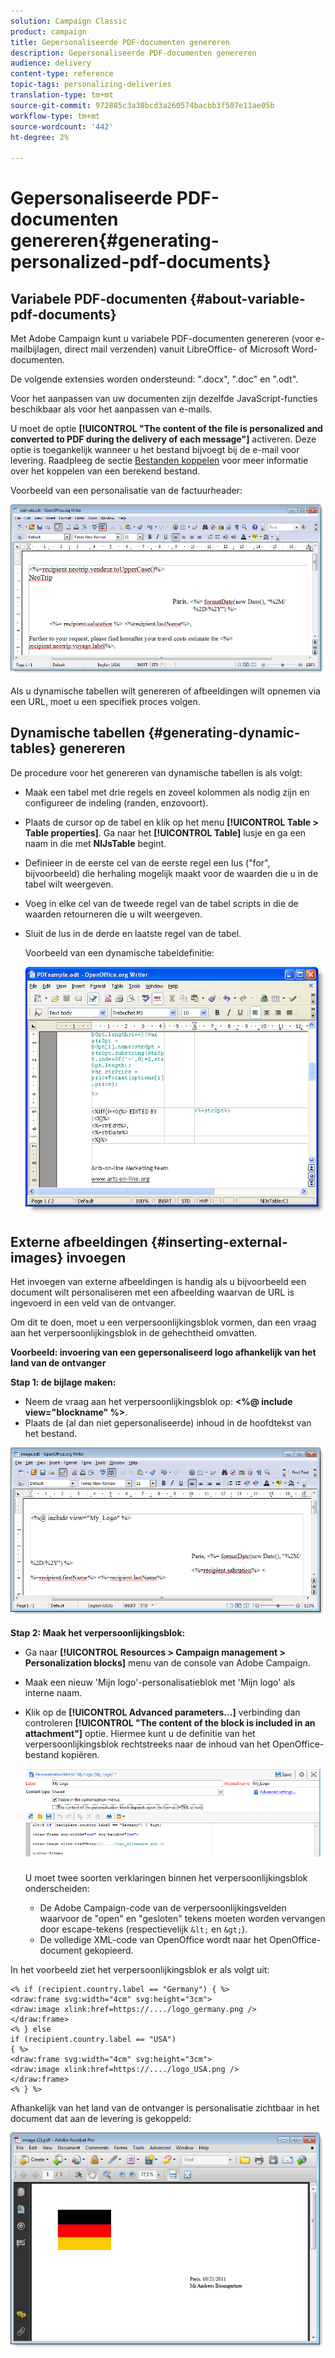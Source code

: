 ```yaml
---
solution: Campaign Classic
product: campaign
title: Gepersonaliseerde PDF-documenten genereren
description: Gepersonaliseerde PDF-documenten genereren
audience: delivery
content-type: reference
topic-tags: personalizing-deliveries
translation-type: tm+mt
source-git-commit: 972885c3a38bcd3a260574bacbb3f507e11ae05b
workflow-type: tm+mt
source-wordcount: '442'
ht-degree: 2%

---
```



# Gepersonaliseerde PDF-documenten genereren{#generating-personalized-pdf-documents}

## Variabele PDF-documenten {#about-variable-pdf-documents}

Met Adobe Campaign kunt u variabele PDF-documenten genereren (voor e-mailbijlagen, direct mail verzenden) vanuit LibreOffice- of Microsoft Word-documenten.

De volgende extensies worden ondersteund: &quot;.docx&quot;, &quot;.doc&quot; en &quot;.odt&quot;.

Voor het aanpassen van uw documenten zijn dezelfde JavaScript-functies beschikbaar als voor het aanpassen van e-mails.

U moet de optie **[!UICONTROL "The content of the file is personalized and converted to PDF during the delivery of each message"]** activeren. Deze optie is toegankelijk wanneer u het bestand bijvoegt bij de e-mail voor levering. Raadpleeg de sectie [Bestanden koppelen](../../delivery/using/attaching-files.md) voor meer informatie over het koppelen van een berekend bestand.

Voorbeeld van een personalisatie van de factuurheader:

![](assets/s_ncs_pdf_simple.png)

Als u dynamische tabellen wilt genereren of afbeeldingen wilt opnemen via een URL, moet u een specifiek proces volgen.

## Dynamische tabellen {#generating-dynamic-tables} genereren

De procedure voor het genereren van dynamische tabellen is als volgt:

* Maak een tabel met drie regels en zoveel kolommen als nodig zijn en configureer de indeling (randen, enzovoort).
* Plaats de cursor op de tabel en klik op het menu **[!UICONTROL Table > Table properties]**. Ga naar het **[!UICONTROL Table]** lusje en ga een naam in die met **NlJsTable** begint.
* Definieer in de eerste cel van de eerste regel een lus (&quot;for&quot;, bijvoorbeeld) die herhaling mogelijk maakt voor de waarden die u in de tabel wilt weergeven.
* Voeg in elke cel van de tweede regel van de tabel scripts in die de waarden retourneren die u wilt weergeven.
* Sluit de lus in de derde en laatste regel van de tabel.

   Voorbeeld van een dynamische tabeldefinitie:

   ![](assets/s_ncs_pdf_table.png)

## Externe afbeeldingen {#inserting-external-images} invoegen

Het invoegen van externe afbeeldingen is handig als u bijvoorbeeld een document wilt personaliseren met een afbeelding waarvan de URL is ingevoerd in een veld van de ontvanger.

Om dit te doen, moet u een verpersoonlijkingsblok vormen, dan een vraag aan het verpersoonlijkingsblok in de gehechtheid omvatten.

**Voorbeeld: invoering van een gepersonaliseerd logo afhankelijk van het land van de ontvanger**

**Stap 1: de bijlage maken:**

* Neem de vraag aan het verpersoonlijkingsblok op: **&lt;%@ include view=&quot;blockname&quot; %>**.
* Plaats de (al dan niet gepersonaliseerde) inhoud in de hoofdtekst van het bestand.

![](assets/s_ncs_open_office_blocdeperso.png)

**Stap 2: Maak het verpersoonlijkingsblok:**

* Ga naar **[!UICONTROL Resources > Campaign management > Personalization blocks]** menu van de console van Adobe Campaign.
* Maak een nieuw &#39;Mijn logo&#39;-personalisatieblok met &#39;Mijn logo&#39; als interne naam.
* Klik op de **[!UICONTROL Advanced parameters...]** verbinding dan controleren **[!UICONTROL "The content of the block is included in an attachment"]** optie. Hiermee kunt u de definitie van het verpersoonlijkingsblok rechtstreeks naar de inhoud van het OpenOffice-bestand kopiëren.

   ![](assets/s_ncs_pdf_bloc_option.png)

   U moet twee soorten verklaringen binnen het verpersoonlijkingsblok onderscheiden:

   * De Adobe Campaign-code van de verpersoonlijkingsvelden waarvoor de &quot;open&quot; en &quot;gesloten&quot; tekens moeten worden vervangen door escape-tekens (respectievelijk `&lt;` en `&gt;`).
   * De volledige XML-code van OpenOffice wordt naar het OpenOffice-document gekopieerd.

In het voorbeeld ziet het verpersoonlijkingsblok er als volgt uit:

```
<% if (recipient.country.label == "Germany") { %>
<draw:frame svg:width="4cm" svg:height="3cm">
<draw:image xlink:href=https://..../logo_germany.png />
</draw:frame>
<% } else
if (recipient.country.label == "USA")
{ %>
<draw:frame svg:width="4cm" svg:height="3cm">
<draw:image xlink:href=https://..../logo_USA.png />
</draw:frame>
<% } %>
```

Afhankelijk van het land van de ontvanger is personalisatie zichtbaar in het document dat aan de levering is gekoppeld:

![](assets/s_ncs_pdf_result.png)
